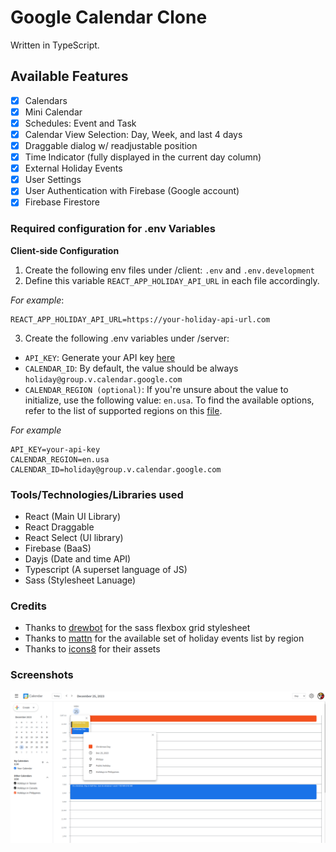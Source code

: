 # Google Calendar Clone
Written in TypeScript.

## Available Features

- [x] Calendars
- [x] Mini Calendar
- [x] Schedules: Event and Task
- [x] Calendar View Selection: Day, Week, and last 4 days
- [x] Draggable dialog w/ readjustable position
- [X] Time Indicator (fully displayed in the current day column)
- [x] External Holiday Events
- [x] User Settings
- [x] User Authentication with Firebase (Google account)
- [X] Firebase Firestore

### Required configuration for .env Variables

**Client-side Configuration**

1. Create the following env files under /client: `.env` and `.env.development`
2. Define this variable `REACT_APP_HOLIDAY_API_URL` in each file accordingly.

_For example_:

```dotenv
REACT_APP_HOLIDAY_API_URL=https://your-holiday-api-url.com
```

3. Create the following .env variables under /server:

- `API_KEY`: Generate your API key [here](https://console.cloud.google.com/)
- `CALENDAR_ID`: By default, the value should be always `holiday@group.v.calendar.google.com`
- `CALENDAR_REGION (optional)`: If you're unsure about the value to initialize, use the following value: `en.usa`. To find the available options, refer to the list of supported regions on this [file](./client/src/data/localized-holiday-events.txt).

_For example_

```dotenv
API_KEY=your-api-key
CALENDAR_REGION=en.usa
CALENDAR_ID=holiday@group.v.calendar.google.com
```

### Tools/Technologies/Libraries used

- React (Main UI Library)
- React Draggable
- React Select (UI library)
- Firebase (BaaS)
- Dayjs (Date and time API)
- Typescript (A superset language of JS)
- Sass (Stylesheet Lanuage)

### Credits

- Thanks to [drewbot](https://github.com/drewbot/sass-flexbox-grid) for the sass flexbox grid stylesheet
- Thanks to [mattn](https://github.com/mattn) for the available set of holiday events list by region
- Thanks to [icons8](https://icons8.com) for their assets

### Screenshots

![google-calendar-clone](./screenshots/google-calendar-clone__ss.png)
